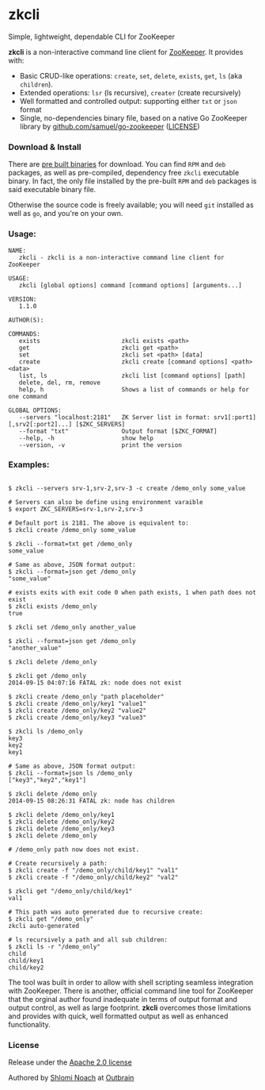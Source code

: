 # zkcli

Simple, lightweight, dependable CLI for ZooKeeper

**zkcli** is a non-interactive command line client for [ZooKeeper](http://zookeeper.apache.org/). It provides with:

 * Basic CRUD-like operations: `create`, `set`, `delete`, `exists`, `get`, `ls` (aka `children`).
 * Extended operations: `lsr` (ls recursive), `creater` (create recursively)
 * Well formatted and controlled output: supporting either `txt` or `json` format
 * Single, no-dependencies binary file, based on a native Go ZooKeeper library 
   by [github.com/samuel/go-zookeeper](http://github.com/samuel/go-zookeeper) ([LICENSE](https://github.com/go-zkcli/zkcli/blob/master/go-zookeeper-LICENSE))

### Download & Install

There are [pre built binaries](https://github.com/go-zkcli/zkcli/releases) for download.
You can find `RPM` and `deb` packages, as well as pre-compiled, dependency free `zkcli` executable binary.
In fact, the only file installed by the pre-built `RPM` and `deb` packages is said executable binary file. 

Otherwise the source code is freely available; you will need `git` installed as well as `go`, and you're on your own.
  
### Usage:


```
NAME:
   zkcli - zkcli is a non-interactive command line client for ZooKeeper

USAGE:
   zkcli [global options] command [command options] [arguments...]

VERSION:
   1.1.0

AUTHOR(S):

COMMANDS:
   exists                       zkcli exists <path>
   get                          zkcli get <path>
   set                          zkcli set <path> [data]
   create                       zkcli create [command options] <path> <data>
   list, ls                     zkcli list [command options] [path]
   delete, del, rm, remove
   help, h                      Shows a list of commands or help for one command

GLOBAL OPTIONS:
   --servers "localhost:2181"   ZK Server list in format: srv1[:port1][,srv2[:port2]...] [$ZKC_SERVERS]
   --format "txt"               Output format [$ZKC_FORMAT]
   --help, -h                   show help
   --version, -v                print the version
```
    

### Examples:
    
    
```

$ zkcli --servers srv-1,srv-2,srv-3 -c create /demo_only some_value

# Servers can also be define using environment varaible
$ export ZKC_SERVERS=srv-1,srv-2,srv-3 

# Default port is 2181. The above is equivalent to:
$ zkcli create /demo_only some_value

$ zkcli --format=txt get /demo_only
some_value

# Same as above, JSON format output:
$ zkcli --format=json get /demo_only
"some_value"

# exists exits with exit code 0 when path exists, 1 when path does not exist 
$ zkcli exists /demo_only
true

$ zkcli set /demo_only another_value

$ zkcli --format=json get /demo_only
"another_value"

$ zkcli delete /demo_only

$ zkcli get /demo_only
2014-09-15 04:07:16 FATAL zk: node does not exist

$ zkcli create /demo_only "path placeholder"
$ zkcli create /demo_only/key1 "value1"
$ zkcli create /demo_only/key2 "value2"
$ zkcli create /demo_only/key3 "value3"

$ zkcli ls /demo_only
key3
key2
key1

# Same as above, JSON format output:
$ zkcli --format=json ls /demo_only
["key3","key2","key1"]

$ zkcli delete /demo_only
2014-09-15 08:26:31 FATAL zk: node has children

$ zkcli delete /demo_only/key1
$ zkcli delete /demo_only/key2
$ zkcli delete /demo_only/key3
$ zkcli delete /demo_only

# /demo_only path now does not exist.

# Create recursively a path:
$ zkcli create -f "/demo_only/child/key1" "val1"
$ zkcli create -f "/demo_only/child/key2" "val2"

$ zkcli get "/demo_only/child/key1"
val1

# This path was auto generated due to recursive create:
$ zkcli get "/demo_only" 
zkcli auto-generated

# ls recursively a path and all sub children:
$ zkcli ls -r "/demo_only" 
child
child/key1
child/key2
```
    

The tool was built in order to allow with shell scripting seamless
integration with ZooKeeper. There is another, official command line
tool for ZooKeeper that the orginal author found inadequate in terms of
output format and output control, as well as large footprint. **zkcli**
overcomes those limitations and provides with quick, well formatted
output as well as enhanced functionality.

### License

Release under the [Apache 2.0 license](https://github.com/go-zkcli/zkcli/blob/master/LICENSE)

Authored by [Shlomi Noach](https://github.com/shlomi-noach) at [Outbrain](https://github.com/outbrain)
